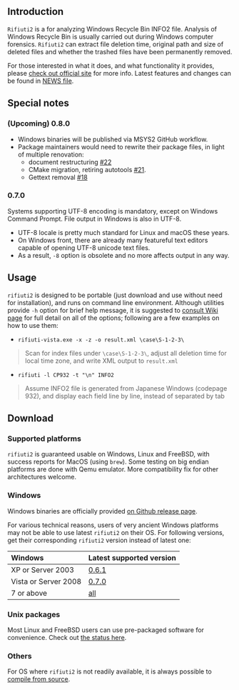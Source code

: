 ## Introduction

`Rifiuti2` is a for analyzing Windows Recycle Bin INFO2 file. Analysis of
Windows Recycle Bin is usually carried out during Windows computer
forensics. `Rifiuti2` can extract file deletion time, original path
and size of deleted files and whether the trashed files have been
permanently removed.

For those interested in what it does, and what functionality it
provides, please [check out official site][1] for more info.
Latest features and changes can be found in [NEWS file](NEWS.md).

[1]: https://abelcheung.github.io/rifiuti2

## Special notes

### (Upcoming) 0.8.0

- Windows binaries will be published via MSYS2 GitHub workflow.
- Package maintainers would need to rewrite their package files,
  in light of multiple renovation:
  - document restructuring [#22](https://github.com/abelcheung/rifiuti2/issues/22)
  - CMake migration, retiring autotools [#21](https://github.com/abelcheung/rifiuti2/issues/21).
  - Gettext removal [#18](https://github.com/abelcheung/rifiuti2/issues/18)

### 0.7.0

Systems supporting UTF-8 encoding is mandatory, except on Windows
Command Prompt. File output in Windows is also in UTF-8.

- UTF-8 locale is pretty much standard for Linux and macOS these years.
- On Windows front, there are already many featureful text editors
  capable of opening UTF-8 unicode text files.
- As a result, `-8` option is obsolete and no more affects output in any way.


## Usage

`rifiuti2` is designed to be portable (just download and use without
need for installation), and runs on command line environment.
Although utilities provide `-h` option for brief help message,
it is suggested to [consult Wiki page][wiki1] for
full detail on all of the options; following are a few examples
on how to use them:

[wiki1]: https://github.com/abelcheung/rifiuti2/wiki/Usage-and-Examples

- `rifiuti-vista.exe -x -z -o result.xml \case\S-1-2-3\`
> Scan for index files under `\case\S-1-2-3\`, adjust all deletion time
> for local time zone, and write XML output to `result.xml`
- `rifiuti -l CP932 -t "\n" INFO2`
> Assume INFO2 file is generated from Japanese Windows (codepage 932),
> and display each field line by line, instead of separated by tab


## Download

### Supported platforms

`rifiuti2` is guaranteed usable on Windows, Linux and FreeBSD,
with success reports for MacOS (using `brew`). Some testing on
big endian platforms are done with Qemu emulator.
More compatibility fix for other architectures welcome.

### Windows
Windows binaries are officially provided
[on Github release page][rel].

[rel]: https://github.com/abelcheung/rifiuti2/releases/

For various technical reasons, users of very ancient Windows
platforms may not be able to use latest `rifiuti2` on their OS.
For following versions, get their corresponding `rifiuti2`
version instead of latest one:

Windows        |  Latest supported version
:------------------- | :--------------------------
XP or Server 2003    | [0.6.1][rel_061]
Vista or Server 2008 | [0.7.0][rel_070]
7 or above           | [all][rel_latest]

[rel_061]: https://github.com/abelcheung/rifiuti2/releases/tag/0.6.1
[rel_070]: https://github.com/abelcheung/rifiuti2/releases/tag/0.7.0
[rel_latest]: https://github.com/abelcheung/rifiuti2/releases/latest

### Unix packages

Most Linux and FreeBSD users can use pre-packaged software for
convenience. Check out [the status here][unx_pkg].

[unx_pkg]: https://github.com/abelcheung/rifiuti2/wiki/Unix-Packages

### Others
For OS where `rifiuti2` is not readily available, it is always
possible to [compile from source][wiki2].

[wiki2]: https://github.com/abelcheung/rifiuti2/wiki/Compile-From-Source
